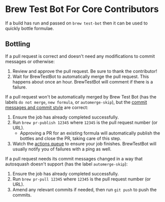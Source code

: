 # Brew Test Bot For Core Contributors

If a build has run and passed on `brew test-bot` then it can be used to quickly bottle formulae.

## Bottling

If a pull request is correct and doesn't need any modifications to commit messages or otherwise:

1. Review and approve the pull request. Be sure to thank the contributor!
2. Wait for BrewTestBot to automatically merge the pull request. This happens about once an hour. BrewTestBot will comment if there is a failure.

If a pull request won't be automatically merged by Brew Test Bot (has the labels `do not merge`, `new formula`, or `automerge-skip`), but the [commit messages and commit style](Formula-Cookbook.md#commit) are correct:

1. Ensure the job has already completed successfully.
2. Run `brew pr-publish 12345` where `12345` is the pull request number (or URL).
    - Approving a PR for an existing formula will automatically publish the bottles and close the PR, taking care of this step.
3. Watch the [actions queue](https://github.com/ungtb10d/homebrew-core/actions) to ensure your job finishes. BrewTestBot will usually notify you of failures with a ping as well.

If a pull request needs its commit messages changed in a way that autosquash doesn't support (has the label `automerge-skip`):

1. Ensure the job has already completed successfully.
2. Run `brew pr-pull 12345` where `12345` is the pull request number (or URL).
3. Amend any relevant commits if needed, then run `git push` to push the commits.
